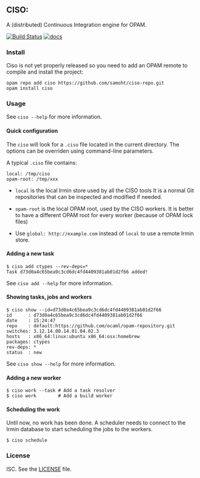 ## CISO:

A (distributed) Continuous Integration engine for OPAM.

[![Build Status](https://travis-ci.org/samoht/ciso.svg)](https://travis-ci.org/samoht/ciso)
[![docs](https://img.shields.io/badge/doc-online-blue.svg)](https://samoht.github.io/ciso/)

### Install

Ciso is not yet properly released so you need to add an OPAM remote to
compile and install the project:

```shell
opam repo add ciso https://github.com/samoht/ciso-repo.git
opam install ciso
```

### Usage

See `ciso --help` for more information.

#### Quick configuration

The `ciso` will look for a `.ciso` file located in the current directory. The
options can be overriden using command-line parameters.

A typical `.ciso` file contains:

```
local: /tmp/ciso
opam-root: /tmp/xxx
```

- `local` is the local Irmin store used by all the CISO tools It is a normal Git
  repositories that can be inspected and modified if needed.

- `opam-root` is the local OPAM root, used by the CISO workers. It is better to
  have a different OPAM root for every worker (because of OPAM lock files)

- Use `global: http://example.com` instead of `local` to use a remote Irmin
  store.

#### Adding a new task

```
$ ciso add ctypes --rev-deps=*
Task d73d0a4c65bea9c3cd6dc4fd4409381ab01d2f66 added!
```

See `ciso add --help` for more information.

#### Showing tasks, jobs and workers

```
$ ciso show --id=d73d0a4c65bea9c3cd6dc4fd4409381ab01d2f66
id      : d73d0a4c65bea9c3cd6dc4fd4409381ab01d2f66
date    : 15:24:47
repo    : default:https://github.com/ocaml/opam-repository.git
switches: 3.12.14.00.14.01.04.02.3
hosts   : x86_64:linux:ubuntu x86_64:osx:homebrew
packages: ctypes
rev-deps: *
status  : new
```

See `ciso show --help` for more information.

#### Adding a new worker

```
$ ciso work --task # Add a task resolver
$ ciso work        # Add a build worker
```

#### Scheduling the work

Until now, no work has been done. A scheduler needs to connect to the Irmin
database to start scheduling the jobs to the workers.

```
$ ciso schedule
```

### License

ISC. See the [LICENSE](./blob/master/LICENSE) file.